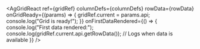 <AgGridReact
  ref={gridRef}
  columnDefs={columnDefs}
  rowData={rowData}
  onGridReady={(params) => {
    gridRef.current = params.api;
    console.log("Grid is ready!");
  }}
  onFirstDataRendered={() => {
    console.log("First data rendered:");
    console.log(gridRef.current.api.getRowData()); // Logs when data is available
  }}
/>
